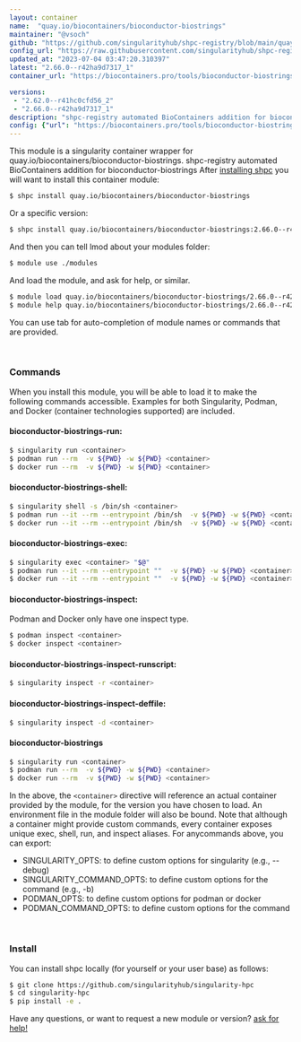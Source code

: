 ```yaml
---
layout: container
name:  "quay.io/biocontainers/bioconductor-biostrings"
maintainer: "@vsoch"
github: "https://github.com/singularityhub/shpc-registry/blob/main/quay.io/biocontainers/bioconductor-biostrings/container.yaml"
config_url: "https://raw.githubusercontent.com/singularityhub/shpc-registry/main/quay.io/biocontainers/bioconductor-biostrings/container.yaml"
updated_at: "2023-07-04 03:47:20.310397"
latest: "2.66.0--r42ha9d7317_1"
container_url: "https://biocontainers.pro/tools/bioconductor-biostrings"

versions:
 - "2.62.0--r41hc0cfd56_2"
 - "2.66.0--r42ha9d7317_1"
description: "shpc-registry automated BioContainers addition for bioconductor-biostrings"
config: {"url": "https://biocontainers.pro/tools/bioconductor-biostrings", "maintainer": "@vsoch", "description": "shpc-registry automated BioContainers addition for bioconductor-biostrings", "latest": {"2.66.0--r42ha9d7317_1": "sha256:5a30715087643148d41b2d599d67b6690f2f7e20580bebc4ade439c6a7016cf7"}, "tags": {"2.62.0--r41hc0cfd56_2": "sha256:38a4ef4ef521d979079946abc64b32a68ae0ffced7c4174cfc6c8df2a7026473", "2.66.0--r42ha9d7317_1": "sha256:5a30715087643148d41b2d599d67b6690f2f7e20580bebc4ade439c6a7016cf7"}, "docker": "quay.io/biocontainers/bioconductor-biostrings"}
---
```


This module is a singularity container wrapper for quay.io/biocontainers/bioconductor-biostrings.
shpc-registry automated BioContainers addition for bioconductor-biostrings
After [installing shpc](#install) you will want to install this container module:


```bash
$ shpc install quay.io/biocontainers/bioconductor-biostrings
```

Or a specific version:

```bash
$ shpc install quay.io/biocontainers/bioconductor-biostrings:2.66.0--r42ha9d7317_1
```

And then you can tell lmod about your modules folder:

```bash
$ module use ./modules
```

And load the module, and ask for help, or similar.

```bash
$ module load quay.io/biocontainers/bioconductor-biostrings/2.66.0--r42ha9d7317_1
$ module help quay.io/biocontainers/bioconductor-biostrings/2.66.0--r42ha9d7317_1
```

You can use tab for auto-completion of module names or commands that are provided.

<br>

### Commands

When you install this module, you will be able to load it to make the following commands accessible.
Examples for both Singularity, Podman, and Docker (container technologies supported) are included.

#### bioconductor-biostrings-run:

```bash
$ singularity run <container>
$ podman run --rm  -v ${PWD} -w ${PWD} <container>
$ docker run --rm  -v ${PWD} -w ${PWD} <container>
```

#### bioconductor-biostrings-shell:

```bash
$ singularity shell -s /bin/sh <container>
$ podman run --it --rm --entrypoint /bin/sh  -v ${PWD} -w ${PWD} <container>
$ docker run --it --rm --entrypoint /bin/sh  -v ${PWD} -w ${PWD} <container>
```

#### bioconductor-biostrings-exec:

```bash
$ singularity exec <container> "$@"
$ podman run --it --rm --entrypoint ""  -v ${PWD} -w ${PWD} <container> "$@"
$ docker run --it --rm --entrypoint ""  -v ${PWD} -w ${PWD} <container> "$@"
```

#### bioconductor-biostrings-inspect:

Podman and Docker only have one inspect type.

```bash
$ podman inspect <container>
$ docker inspect <container>
```

#### bioconductor-biostrings-inspect-runscript:

```bash
$ singularity inspect -r <container>
```

#### bioconductor-biostrings-inspect-deffile:

```bash
$ singularity inspect -d <container>
```



#### bioconductor-biostrings

```bash
$ singularity run <container>
$ podman run --rm  -v ${PWD} -w ${PWD} <container>
$ docker run --rm  -v ${PWD} -w ${PWD} <container>
```


In the above, the `<container>` directive will reference an actual container provided
by the module, for the version you have chosen to load. An environment file in the
module folder will also be bound. Note that although a container
might provide custom commands, every container exposes unique exec, shell, run, and
inspect aliases. For anycommands above, you can export:

 - SINGULARITY_OPTS: to define custom options for singularity (e.g., --debug)
 - SINGULARITY_COMMAND_OPTS: to define custom options for the command (e.g., -b)
 - PODMAN_OPTS: to define custom options for podman or docker
 - PODMAN_COMMAND_OPTS: to define custom options for the command

<br>

### Install

You can install shpc locally (for yourself or your user base) as follows:

```bash
$ git clone https://github.com/singularityhub/singularity-hpc
$ cd singularity-hpc
$ pip install -e .
```

Have any questions, or want to request a new module or version? [ask for help!](https://github.com/singularityhub/singularity-hpc/issues)